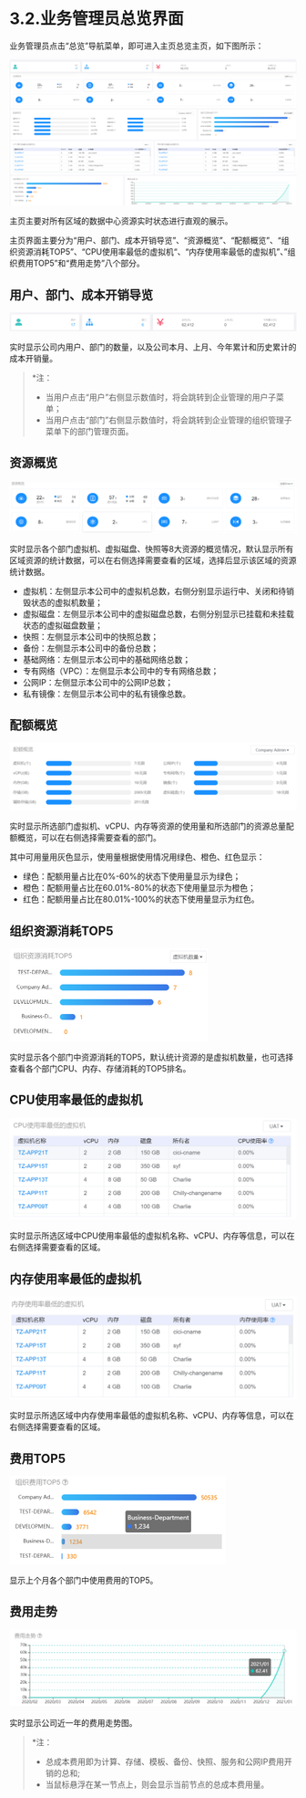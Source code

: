 # 3.2.业务管理员总览界面

业务管理员点击“总览”导航菜单，即可进入主页总览主页，如下图所示：

![image-20210127102926184](company_manager_view.assets/image-20210127102926184.png)

主页主要对所有区域的数据中心资源实时状态进行直观的展示。

主页界面主要分为“用户、部门、成本开销导览”、“资源概览”、“配额概览”、“组织资源消耗TOP5”、“CPU使用率最低的虚拟机“、“内存使用率最低的虚拟机”、”组织费用TOP5”和“费用走势”八个部分。

## 用户、部门、成本开销导览

![image-20210127103059179](company_manager_view.assets/image-20210127103059179.png)

实时显示公司内用户、部门的数量，以及公司本月、上月、今年累计和历史累计的成本开销量。

> *注：
>
> - 当用户点击“用户”右侧显示数值时，将会跳转到企业管理的用户子菜单；
> - 当用户点击“部门”右侧显示数值时，将会跳转到企业管理的组织管理子菜单下的部门管理页面。

## 资源概览

![image-20210127103121583](company_manager_view.assets/image-20210127103121583.png)

实时显示各个部门虚拟机、虚拟磁盘、快照等8大资源的概览情况，默认显示所有区域资源的统计数据，可以在右侧选择需要查看的区域，选择后显示该区域的资源统计数据。

- 虚拟机：左侧显示本公司中的虚拟机总数，右侧分别显示运行中、关闭和待销毁状态的虚拟机数量；
- 虚拟磁盘：左侧显示本公司中的虚拟磁盘总数，右侧分别显示已挂载和未挂载状态的虚拟磁盘数量；
- 快照：左侧显示本公司中的快照总数；
- 备份：左侧显示本公司中的备份总数；
- 基础网络：左侧显示本公司中的基础网络总数；
- 专有网络（VPC）：左侧显示本公司中的专有网络总数；
- 公网IP：左侧显示本公司中的公网IP总数；
- 私有镜像：左侧显示本公司中的私有镜像总数。

## 配额概览

![image-20210127103148939](company_manager_view.assets/image-20210127103148939.png)

实时显示所选部门虚拟机、vCPU、内存等资源的使用量和所选部门的资源总量配额概览，可以在右侧选择需要查看的部门。

其中可用量用灰色显示，使用量根据使用情况用绿色、橙色、红色显示：

- 绿色：配额用量占比在0%-60%的状态下使用量显示为绿色；
- 橙色：配额用量占比在60.01%-80%的状态下使用量显示为橙色；
- 红色：配额用量占比在80.01%-100%的状态下使用量显示为红色。

## 组织资源消耗TOP5

<img src="company_manager_view.assets/image-20210127103231303.png" alt="image-20210127103231303" style="zoom:50%;" />

实时显示各个部门中资源消耗的TOP5，默认统计资源的是虚拟机数量，也可选择查看各个部门CPU、内存、存储消耗的TOP5排名。

## CPU使用率最低的虚拟机

<img src="company_manager_view.assets/image-20210127103314614.png" alt="image-20210127103314614" style="zoom:50%;" />

实时显示所选区域中CPU使用率最低的虚拟机名称、vCPU、内存等信息，可以在右侧选择需要查看的区域。

## 内存使用率最低的虚拟机

<img src="company_manager_view.assets/image-20210127103436312.png" alt="image-20210127103436312" style="zoom:50%;" />

实时显示所选区域中内存使用率最低的虚拟机名称、vCPU、内存等信息，可以在右侧选择需要查看的区域。

## 费用TOP5

<img src="company_manager_view.assets/image-20210127103529211.png" alt="image-20210127103529211" style="zoom:50%;" />

显示上个月各个部门中使用费用的TOP5。

## 费用走势

![image-20210127103556214](company_manager_view.assets/image-20210127103556214.png)

实时显示公司近一年的费用走势图。

> *注：
>
> - 总成本费用即为计算、存储、模板、备份、快照、服务和公网IP费用开销的总和;
> - 当鼠标悬浮在某一节点上，则会显示当前节点的总成本费用量。